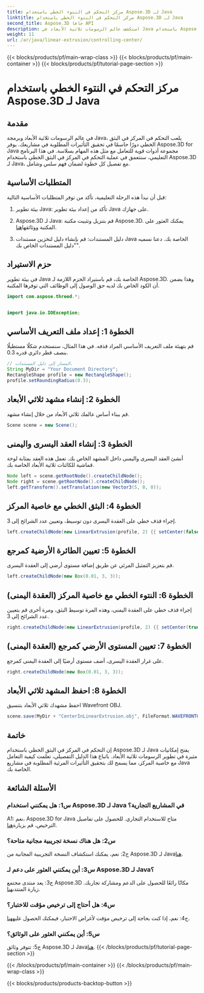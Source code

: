 ```yaml
---
title: مركز التحكم في النتوء الخطي باستخدام Aspose.3D لـ Java
linktitle: مركز التحكم في النتوء الخطي باستخدام Aspose.3D لـ Java
second_title: Aspose.3D جافا API
description: استكشف عالم الرسومات ثلاثية الأبعاد في Java باستخدام Aspose.3D. السيطرة على المركز في قذف خطي دون عناء.
weight: 11
url: /ar/java/linear-extrusion/controlling-center/
---
```


{{< blocks/products/pf/main-wrap-class >}}
{{< blocks/products/pf/main-container >}}
{{< blocks/products/pf/tutorial-page-section >}}

# مركز التحكم في النتوء الخطي باستخدام Aspose.3D لـ Java

## مقدمة

في عالم الرسومات ثلاثية الأبعاد وبرمجة Java، يلعب التحكم في المركز في البثق الخطي دورًا حاسمًا في تحقيق التأثيرات المطلوبة في مشاريعك. يوفر Aspose.3D for Java مجموعة أدوات قوية للتعامل مع مثل هذه المهام بسلاسة. في هذا البرنامج التعليمي، سنتعمق في عملية التحكم في المركز في البثق الخطي باستخدام Aspose.3D لـ Java، مع تفصيل كل خطوة لضمان فهم سلس وشامل.

## المتطلبات الأساسية

قبل أن نبدأ هذه الرحلة التعليمية، تأكد من توفر المتطلبات الأساسية التالية:

1. بيئة تطوير Java: تأكد من إعداد بيئة تطوير Java على جهازك.

2.  Aspose.3D لـ Java: قم بتنزيل وتثبيت مكتبة Aspose.3D. يمكنك العثور على المكتبة ووثائقها[هنا](https://reference.aspose.com/3d/java/).

3. دليل المستندات: قم بإنشاء دليل لتخزين مستندات Java الخاصة بك. دعنا نسميه "دليل المستندات الخاص بك".

## حزم الاستيراد

في بيئة تطوير Java الخاصة بك، قم باستيراد الحزم اللازمة لـ Aspose.3D. وهذا يضمن أن الكود الخاص بك لديه حق الوصول إلى الوظائف التي توفرها المكتبة.

```java
import com.aspose.threed.*;


import java.io.IOException;
```

## الخطوة 1: إعداد ملف التعريف الأساسي

قم بتهيئة ملف التعريف الأساسي المراد قذفه. في هذا المثال، سنستخدم شكلًا مستطيلًا بنصف قطر دائري قدره 0.3.

```java
// المسار إلى دليل المستندات.
String MyDir = "Your Document Directory";
RectangleShape profile = new RectangleShape();
profile.setRoundingRadius(0.3);
```

## الخطوة 2: إنشاء مشهد ثلاثي الأبعاد

قم ببناء أساس عالمك ثلاثي الأبعاد من خلال إنشاء مشهد.

```java
Scene scene = new Scene();
```

## الخطوة 3: إنشاء العقد اليسرى واليمنى

أنشئ العقد اليسرى واليمنى داخل المشهد الخاص بك. تعمل هذه العقد بمثابة لوحة قماشية للكائنات ثلاثية الأبعاد الخاصة بك.

```java
Node left = scene.getRootNode().createChildNode();
Node right = scene.getRootNode().createChildNode();
left.getTransform().setTranslation(new Vector3(5, 0, 0));
```

## الخطوة 4: البثق الخطي مع خاصية المركز

إجراء قذف خطي على العقدة اليسرى دون توسيط، وتعيين عدد الشرائح إلى 3.

```java
left.createChildNode(new LinearExtrusion(profile, 2) {{ setCenter(false); setSlices(3); }});
```

## الخطوة 5: تعيين الطائرة الأرضية كمرجع

قم بتعزيز التمثيل المرئي عن طريق إضافة مستوى أرضي إلى العقدة اليسرى.

```java
left.createChildNode(new Box(0.01, 3, 3));
```

## الخطوة 6: النتوء الخطي مع خاصية المركز (العقدة اليمنى)

إجراء قذف خطي على العقدة اليمنى، وهذه المرة توسيط البثق، ومرة أخرى قم بتعيين عدد الشرائح إلى 3.

```java
right.createChildNode(new LinearExtrusion(profile, 2) {{ setCenter(true); setSlices(3); }});
```

## الخطوة 7: تعيين المستوى الأرضي كمرجع (العقدة اليمنى)

على غرار العقدة اليسرى، أضف مستوى أرضيًا إلى العقدة اليمنى كمرجع.

```java
right.createChildNode(new Box(0.01, 3, 3));
```

## الخطوة 8: احفظ المشهد ثلاثي الأبعاد

احفظ مشهدك ثلاثي الأبعاد بتنسيق Wavefront OBJ.

```java
scene.save(MyDir + "CenterInLinearExtrusion.obj", FileFormat.WAVEFRONTOBJ);
```

## خاتمة

إن التحكم في المركز في البثق الخطي باستخدام Aspose.3D لـ Java يفتح إمكانيات مثيرة في تطوير الرسومات ثلاثية الأبعاد. باتباع هذا الدليل التفصيلي، تعلمت كيفية التعامل مع خاصية المركز، مما يسمح لك بتحقيق التأثيرات المرئية المطلوبة في مشاريع Java الخاصة بك.

## الأسئلة الشائعة

### س1: هل يمكنني استخدام Aspose.3D لـ Java في المشاريع التجارية؟

 A1: نعم، Aspose.3D for Java متاح للاستخدام التجاري. للحصول على تفاصيل الترخيص، قم بزيارة[هنا](https://purchase.aspose.com/buy).

### س2: هل هناك نسخة تجريبية مجانية متاحة؟

 ج2: نعم، يمكنك استكشاف النسخة التجريبية المجانية من Aspose.3D لـ Java[هنا](https://releases.aspose.com/).

### س3: أين يمكنني العثور على دعم لـ Aspose.3D لـ Java؟

 ج3: يعد منتدى مجتمع Aspose.3D مكانًا رائعًا للحصول على الدعم ومشاركة تجاربك. زيارة المنتدى[هنا](https://forum.aspose.com/c/3d/18).

### س4: هل أحتاج إلى ترخيص مؤقت للاختبار؟

ج4: نعم، إذا كنت بحاجة إلى ترخيص مؤقت لأغراض الاختبار، فيمكنك الحصول عليه[هنا](https://purchase.aspose.com/temporary-license/).

### س5: أين يمكنني العثور على الوثائق؟

 ج5: تتوفر وثائق Aspose.3D لـ Java[هنا](https://reference.aspose.com/3d/java/).
{{< /blocks/products/pf/tutorial-page-section >}}

{{< /blocks/products/pf/main-container >}}
{{< /blocks/products/pf/main-wrap-class >}}

{{< blocks/products/products-backtop-button >}}
